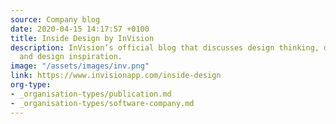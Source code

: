 ```yaml
---
source: Company blog
date: 2020-04-15 14:17:57 +0100
title: Inside Design by InVision
description: InVision’s official blog that discusses design thinking, design teams,
  and design inspiration.
image: "/assets/images/inv.png"
link: https://www.invisionapp.com/inside-design
org-type: 
- _organisation-types/publication.md
- _organisation-types/software-company.md
---
```

